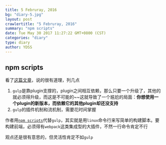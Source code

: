```yaml
---
title: 5 Februray, 2016
bg: "diary-5.jpg"
layout: post
crawlertitle: "5 Februray, 2016"
summary: "npm scripts"
date: Tue May 30 2017 11:27:22 GMT+0800 (CST)
categories: "diary"
type: diary
author: YDSS
---
```


## npm scripts

看了[这篇文章](https://medium.com/@housecor/why-i-left-gulp-and-grunt-for-npm-scripts-3d6853dd22b8#.21or65zg8)，说的很有道理，列几点

1. `gulp`是靠plugin支撑的，plugin之间相互依赖，那么只要一个升级了，其他的就必须得升级，而这是不可能的~~这就导致了一个尴尬的局面：**你想使用一个plugin的新版本，而依赖它的其他plugin却还没支持**
2. `gulp`的插件机制和流机制，需要花时间掌握

作者用[`npm scripts`](https://docs.npmjs.com/misc/scripts)代替`gulp`，其实就是用`linux`命令行来写简单的构建脚本。要构建前端，必须得有`webpack`这类集成型的大插件，不然一行命令肯定不行

观点还是很有意思的，但灵活性肯定不如`gulp`